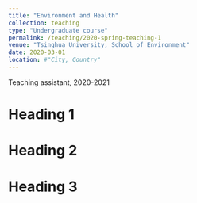```yaml
---
title: "Environment and Health"
collection: teaching
type: "Undergraduate course"
permalink: /teaching/2020-spring-teaching-1
venue: "Tsinghua University, School of Environment"
date: 2020-03-01
location: #"City, Country"
---
```


Teaching assistant, 2020-2021

Heading 1
======

Heading 2
======

Heading 3
======
